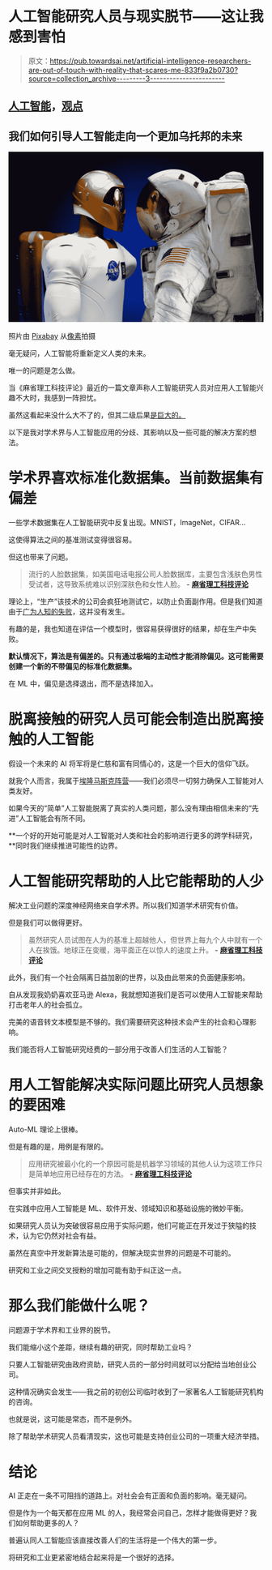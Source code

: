 # 人工智能研究人员与现实脱节——这让我感到害怕

> 原文：<https://pub.towardsai.net/artificial-intelligence-researchers-are-out-of-touch-with-reality-that-scares-me-833f9a2b0730?source=collection_archive---------3----------------------->

## [人工智能](https://towardsai.net/p/category/artificial-intelligence)，[观点](https://towardsai.net/p/category/opinion)

## 我们如何引导人工智能走向一个更加乌托邦的未来

![](img/8366a8574c12430b4fe559d9894083b0.png)

照片由 [Pixabay](https://www.pexels.com/@pixabay?utm_content=attributionCopyText&utm_medium=referral&utm_source=pexels) 从[像素](https://www.pexels.com/photo/flight-technology-tools-astronaut-39644/?utm_content=attributionCopyText&utm_medium=referral&utm_source=pexels)拍摄

毫无疑问，人工智能将重新定义人类的未来。

唯一的问题是怎么做。

当《麻省理工科技评论》最近的一篇文章声称人工智能研究人员对应用人工智能兴趣不大时，我感到一阵担忧。

虽然这看起来没什么大不了的，但其二级后果[是巨大的。](https://fs.blog/2016/04/second-order-thinking/)

以下是我对学术界与人工智能应用的分歧、其影响以及一些可能的解决方案的想法。

# **学术界喜欢标准化数据集。当前数据集有偏差**

一些学术数据集在人工智能研究中反复出现。MNIST，ImageNet，CIFAR…

这使得算法之间的基准测试变得很容易。

但这也带来了问题。

> 流行的人脸数据集，如美国电话电报公司人脸数据库，主要包含浅肤色男性受试者，这导致系统难以识别深肤色和女性人脸。
> **-** [**麻省理工科技评论**](https://www.technologyreview.com/2020/08/18/1007196/ai-research-machine-learning-applications-problems-opinion/)

理论上，“生产”该技术的公司会疯狂地测试它，以防止负面副作用。但是我们知道由于[广为人知的失败](https://www.washingtonpost.com/technology/2019/12/19/federal-study-confirms-racial-bias-many-facial-recognition-systems-casts-doubt-their-expanding-use/)，这并没有发生。

有趣的是，我也知道在评估一个模型时，很容易获得很好的结果，却在生产中失败。

**默认情况下，算法是有偏差的。只有通过极端的主动性才能消除偏见。这可能需要创建一个新的不带偏见的标准化数据集。**

在 ML 中，偏见是选择退出，而不是选择加入。

# **脱离接触的研究人员可能会制造出脱离接触的人工智能**

假设一个未来的 AI 将军将是仁慈和富有同情心的，这是一个巨大的信仰飞跃。

就我个人而言，我属于[埃隆马斯克阵营](https://www.vanityfair.com/news/2017/03/elon-musk-billion-dollar-crusade-to-stop-ai-space-x)——我们必须尽一切努力确保人工智能对人类友好。

如果今天的“简单”人工智能脱离了真实的人类问题，那么没有理由相信未来的“先进”人工智能会有所不同。

**一个好的开始可能是对人工智能对人类和社会的影响进行更多的跨学科研究，**同时我们继续推进可能性的边界。

# **人工智能研究帮助的人比它能帮助的人少**

解决工业问题的深度神经网络来自学术界。所以我们知道学术研究有价值。

但是我们可以做得更好。

> 虽然研究人员试图在人为的基准上超越他人，但世界上每九个人中就有一个人在挨饿。地球正在变暖，海平面正在以惊人的速度上升。
> **-** [**麻省理工科技评论**](https://www.technologyreview.com/2020/08/18/1007196/ai-research-machine-learning-applications-problems-opinion/)

此外，我们有一个社会隔离日益加剧的世界，以及由此带来的负面健康影响。

自从发现我奶奶喜欢亚马逊 Alexa，我就想知道我们是否可以使用人工智能来帮助打击老年人的社会孤立。

完美的语音转文本模型是不够的。我们需要研究这种技术会产生的社会和心理影响。

我们能否将人工智能研究经费的一部分用于改善人们生活的人工智能？

# **用人工智能解决实际问题比研究人员想象的要困难**

Auto-ML 理论上很棒。

但是有趣的是，用例是有限的。

> 应用研究被最小化的一个原因可能是机器学习领域的其他人认为这项工作只是简单地应用已经存在的方法。
> **-** [**麻省理工科技评论**](https://www.technologyreview.com/2020/08/18/1007196/ai-research-machine-learning-applications-problems-opinion/)

但事实并非如此。

在实践中应用人工智能是 ML、软件开发、领域知识和基础设施的微妙平衡。

如果研究人员认为突破很容易应用于实际问题，他们可能正在开发过于狭隘的技术，认为它仍然对社会有益。

虽然在真空中开发新算法是可能的，但解决现实世界的问题是不可能的。

研究和工业之间交叉授粉的增加可能有助于纠正这一点。

# 那么我们能做什么呢？

问题源于学术界和工业界的脱节。

我们能缩小这个差距，继续有趣的研究，同时帮助工业吗？

只要人工智能研究由政府资助，研究人员的一部分时间就可以分配给当地创业公司。

这种情况确实会发生——我之前的初创公司临时收到了一家著名人工智能研究机构的咨询。

也就是说，这可能是常态，而不是例外。

除了帮助学术研究人员看清现实，这也可能是支持创业公司的一项重大经济举措。

# 结论

AI 正走在一条不可阻挡的道路上。对社会会有正面和负面的影响。毫无疑问。

但是作为一个每天都在应用 ML 的人，我经常会问自己，怎样才能做得更好？我们如何帮助更多的人？

普遍认同人工智能应该直接改善人们的生活将是一个伟大的第一步。

将研究和工业更紧密地结合起来将是一个很好的选择。